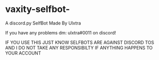 # vaxity-selfbot-
A discord.py SelfBot Made By Ulxtra

If you have any problems dm: ulxtra#0011 on discord!

IF YOU USE THIS JUST KNOW SELFBOTS ARE AGAINST DISCORD TOS AND I DO NOT TAKE ANY RESPONSIBILTY IF ANYTHING HAPPENS TO YOUR ACCOUNT
